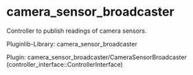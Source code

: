 camera_sensor_broadcaster
==========================================

Controller to publish readings of camera sensors.

Pluginlib-Library: camera_sensor_broadcaster

Plugin: camera_sensor_broadcaster/CameraSensorBroadcaster (controller_interface::ControllerInterface)

